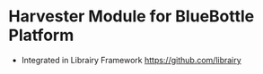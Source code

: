 # Harvester Module for BlueBottle Platform
* Integrated in Librairy Framework https://github.com/librairy 
